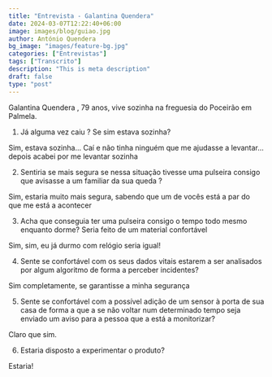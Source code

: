 ```yaml
---
title: "Entrevista - Galantina Quendera"
date: 2024-03-07T12:22:40+06:00
image: images/blog/guiao.jpg
author: António Quendera
bg_image: "images/feature-bg.jpg"
categories: ["Entrevistas"]
tags: ["Transcrito"]
description: "This is meta description"
draft: false
type: "post"
---
```

Galantina Quendera , 79 anos, vive sozinha na freguesia do Poceirão em Palmela.

1. Já alguma vez caiu ? Se sim estava sozinha?

Sim, estava sozinha... Caí e não tinha ninguém que me ajudasse a levantar... depois acabei por me levantar sozinha

2. ⁠Sentiria se mais segura se nessa situação tivesse uma pulseira consigo que avisasse a um familiar da sua queda ?

Sim, estaria muito mais segura, sabendo que um de vocês está a par do que me está a acontecer

3. Acha que conseguia ter uma pulseira consigo o tempo todo mesmo enquanto dorme? Seria feito de um material confortável 

Sim, sim, eu já durmo com relógio seria igual!

4. ⁠Sente se confortável com os seus dados vitais estarem a ser analisados por algum algoritmo de forma a perceber incidentes?

Sim completamente, se garantisse a minha segurança

5. ⁠Sente se confortável com a possível adição de um sensor à porta de sua casa de forma a que a se não voltar num determinado tempo seja enviado um aviso para a pessoa que a está a monitorizar?

Claro que sim.

6. ⁠Estaria disposto a experimentar o produto?

Estaria!